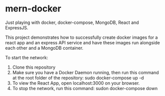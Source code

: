 # mern-docker
Just playing with docker, docker-compose, MongoDB, React and ExpressJS.

This project demonstrates how to successfully create docker images for a react app and an express API service and have these images run alongside each other and a MongoDB container. 

To start the network:
1. Clone this repository
2. Make sure you have a Docker Daemon running, then run this command at the root folder of the repository:
  sudo docker-compose up -d
3. To view the React App, open localhost:3000 on your browser.
4. To stop the network, run this command:
    sudon docker-compose down 
  
